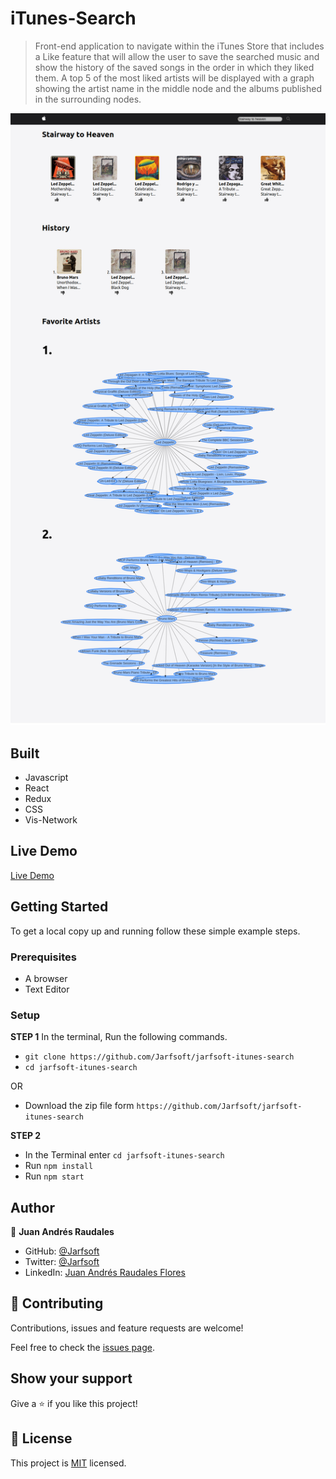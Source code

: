 # iTunes-Search

> Front-end application to navigate within the iTunes Store that includes a Like feature that will allow the user to save the searched music and show the history of the saved songs in the order in which they liked them. A top 5 of the most liked artists will be displayed with a graph showing the artist name in the middle node and the albums published in the surrounding nodes.

![screenshot](./screenshot.png)

## Built

- Javascript
- React
- Redux
- CSS
- Vis-Network

## Live Demo

[Live Demo](https://jarfsoft-itunes-search.netlify.app/)


## Getting Started

To get a local copy up and running follow these simple example steps.

### Prerequisites

- A browser
- Text Editor

### Setup

**STEP 1**
In the terminal, Run the following commands.

- `git clone https://github.com/Jarfsoft/jarfsoft-itunes-search`
- `cd jarfsoft-itunes-search`

OR

- Download the zip file form `https://github.com/Jarfsoft/jarfsoft-itunes-search`

**STEP 2**

- In the Terminal enter `cd jarfsoft-itunes-search`
- Run `npm install`
- Run `npm start`

## Author

👤 **Juan Andrés Raudales**

- GitHub: [@Jarfsoft](https://github.com/Jarfsoft)
- Twitter: [@Jarfsoft](https://twitter.com/Jarfsoft)
- LinkedIn: [Juan Andrés Raudales Flores](https://www.linkedin.com/in/juan-raudales-flores/)

## 🤝 Contributing

Contributions, issues and feature requests are welcome!

Feel free to check the [issues page](https://github.com/Jarfsoft/jarfsoft-itunes-search/issues).

## Show your support

Give a ⭐️ if you like this project!

## 📝 License

This project is [MIT](https://opensource.org/licenses/MIT) licensed.
